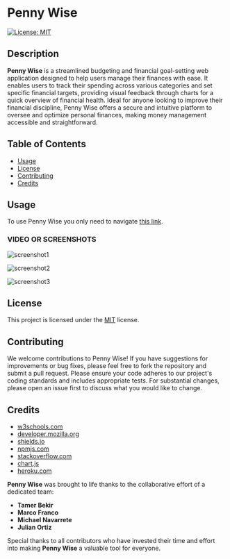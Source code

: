 # Penny Wise
[![License: MIT](https://img.shields.io/badge/License-MIT-yellow.svg)](https://opensource.org/licenses/MIT)

## Description
**Penny Wise** is a streamlined budgeting and financial goal-setting web application designed to help users manage their finances with ease. It enables users to track their spending across various categories and set specific financial targets, providing visual feedback through charts for a quick overview of financial health. Ideal for anyone looking to improve their financial discipline, Penny Wise offers a secure and intuitive platform to oversee and optimize personal finances, making money management accessible and straightforward.

## Table of Contents
- [Usage](#usage)
- [License](#license)
- [Contributing](#contributing)
- [Credits](#credits)

## Usage
To use Penny Wise you only need to navigate [this link](https://pennywise-47773ea2b3e1.herokuapp.com/).

### VIDEO OR SCREENSHOTS ###
![screenshot1](https://github.com/marphco/pennywise/assets/5993166/707959aa-67a7-4d03-898b-27e4e36e03f1)

![screenshot2](https://github.com/marphco/pennywise/assets/5993166/633bd98a-c290-45ed-b8e4-d614e3fdae65)

![screenshot3](https://github.com/marphco/pennywise/assets/5993166/2ecfeb3e-f74a-484f-993b-a267415888f1)

## License
This project is licensed under the [MIT](https://opensource.org/licenses/MIT) license.

## Contributing
We welcome contributions to Penny Wise! If you have suggestions for improvements or bug fixes, please feel free to fork the repository and submit a pull request. Please ensure your code adheres to our project's coding standards and includes appropriate tests. For substantial changes, please open an issue first to discuss what you would like to change.

## Credits
- [w3schools.com](https://w3schools.com)
- [developer.mozilla.org](https://developer.mozilla.org/en-US/)
- [shields.io](https://shields.io/)
- [npmjs.com](https://docs.npmjs.com/)
- [stackoverflow.com](https://stackoverflow.com/questions/)
- [chart.js](https://www.chartjs.org/docs/latest/)
- [heroku.com](https://devcenter.heroku.com/categories/reference/)

**Penny Wise** was brought to life thanks to the collaborative effort of a dedicated team:

- **Tamer Bekir**
- **Marco Franco**
- **Michael Navarrete**
- **Julian Ortiz**

Special thanks to all contributors who have invested their time and effort into making **Penny Wise** a valuable tool for everyone.



